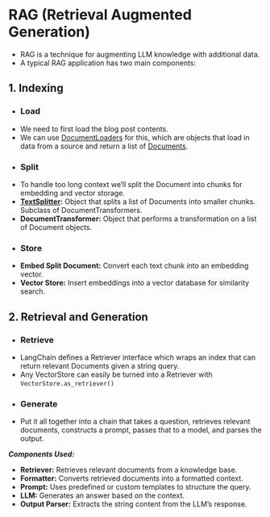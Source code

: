 # RAG (Retrieval Augmented Generation)

- RAG is a technique for augmenting LLM knowledge with additional data.
- A typical RAG application has two main components:

## 1. Indexing

*  ### Load

- We need to first load the blog post contents.
- We can use [DocumentLoaders](/LangChain/COMPONENTS.md#9-document-loaders) for this, which are objects that load in data from a source and return a list of [Documents](/LangChain/COMPONENTS.md#8-documents).

* ### Split

- To handle too long context we’ll split the Document into chunks for embedding and vector storage.
- **[TextSplitter](/LangChain/TECHNIQUES.md#6-text-splitting):** Object that splits a list of Documents into smaller chunks. Subclass of DocumentTransformers.
- **DocumentTransformer:** Object that performs a transformation on a list of Document objects.

* ### Store

- **Embed Split Document:** Convert each text chunk into an embedding vector.
- **Vector Store:** Insert embeddings into a vector database for similarity search.

## 2. Retrieval and Generation

* ### Retrieve

- LangChain defines a Retriever interface which wraps an index that can return relevant Documents given a string query.
-  Any VectorStore can easily be turned into a Retriever with `VectorStore.as_retriever()`

* ### Generate

- Put it all together into a chain that takes a question, retrieves relevant documents, constructs a prompt, passes that to a model, and parses the output.

***Components Used:***

- **Retriever:**   Retrieves relevant documents from a knowledge base.
- **Formatter:**   Converts retrieved documents into a formatted context.
- **Prompt:**   Uses predefined or custom templates to structure the query.
- **LLM:**   Generates an answer based on the context.
- **Output Parser:**   Extracts the string content from the LLM’s response.

